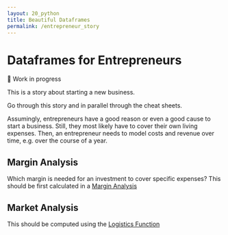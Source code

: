 ```yaml
---
layout: 20_python
title: Beautiful Dataframes
permalink: /entrepreneur_story
---
```


# Dataframes for Entrepreneurs

:construction: Work in progress

This is a story about starting a new business.

Go through this story and in parallel through the cheat sheets.

Assumingly, entrepreneurs have a good reason or even a good cause to start a business. Still, they most likely have to cover their own living expenses. Then, an entrepreneur needs to model costs and revenue over time, e.g. over the course of a year.


## Margin Analysis

Which margin is needed for an investment to cover specific expenses?
This should be first calculated in a [Margin Analysis](ep_margin)

## Market Analysis

This should be computed using the [Logistics Function](ep_logistics)

